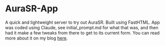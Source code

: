 # AuraSR-App

A quick and lightweight server to try out AuraSR. Built using FastHTML. App was coded using Claude, see initial_prompt.md for what that was, and then had it make a few tweaks from there to get to its current form. You can read more about it on my blog [here](https://dysondunbar.com/Dailies/FastHTML-and-AuraSR-V2-(2024-08-02)).
